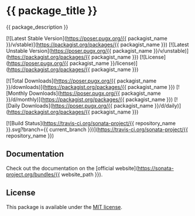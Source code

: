 # {{ package_title }}

{{ package_description }}

[![Latest Stable Version](https://poser.pugx.org/{{ packagist_name }}/v/stable)](https://packagist.org/packages/{{ packagist_name }})
[![Latest Unstable Version](https://poser.pugx.org/{{ packagist_name }}/v/unstable)](https://packagist.org/packages/{{ packagist_name }})
[![License](https://poser.pugx.org/{{ packagist_name }}/license)](https://packagist.org/packages/{{ packagist_name }})

[![Total Downloads](https://poser.pugx.org/{{ packagist_name }}/downloads)](https://packagist.org/packages/{{ packagist_name }})
[![Monthly Downloads](https://poser.pugx.org/{{ packagist_name }}/d/monthly)](https://packagist.org/packages/{{ packagist_name }})
[![Daily Downloads](https://poser.pugx.org/{{ packagist_name }}/d/daily)](https://packagist.org/packages/{{ packagist_name }})

[![Build Status](https://travis-ci.org/sonata-project/{{ repository_name }}.svg?branch={{ current_branch }})](https://travis-ci.org/sonata-project/{{ repository_name }})

## Documentation

Check out the documentation on the [official website](https://sonata-project.org/bundles/{{ website_path }}).

## License

This package is available under the [MIT license](LICENSE).
